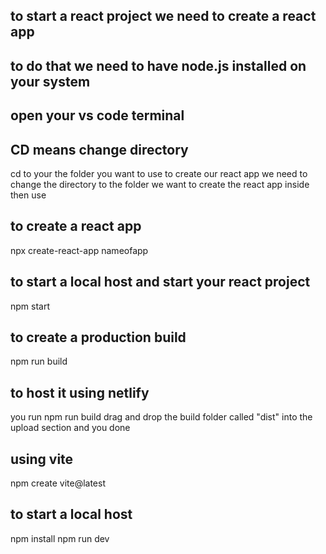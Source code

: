 ## to start a react project we need to create a react app
## to do that we need to have node.js installed on your system 

## open your vs code terminal
## CD means change directory
cd to your the folder you want to use 
to create our react app we need to change the directory to the folder we want to create the react app inside 
then use 

## to create a react app
npx create-react-app nameofapp

## to start a local host and start your react project
npm start 


## to create a production build 
npm run build

## to host it using netlify
you run npm run build 
drag and drop the build folder called "dist" into the upload section 
and you done


## using vite 
npm create vite@latest

## to start a local host 
npm install 
npm run dev
